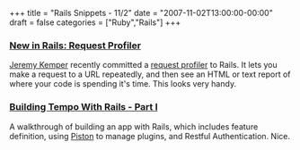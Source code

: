 +++
title = "Rails Snippets - 11/2"
date = "2007-11-02T13:00:00-00:00"
draft = false
categories = ["Ruby","Rails"]
+++

### [New in Rails: Request Profiler](http://blog.codefront.net/2007/10/26/new-in-rails-a-request-profiler-for-profiling-your-app/)

[Jeremy Kemper](http://bitsweat.net/) recently committed a [request
profiler](http://dev.rubyonrails.org/browser/trunk/actionpack/lib/action_controller/request_profiler.rb)
to Rails. It lets you make a request to a URL repeatedly, and then see
an HTML or text report of where your code is spending it's time. This
looks very handy.

### [Building Tempo With Rails - Part I](http://www.nofluffjuststuff.com/blog/brian_sam-bodden/2007/10/building_tempo_with_rails_part_i.html)

A walkthrough of building an app with Rails, which includes feature
definition, using [Piston](http://piston.rubyforge.org/) to manage
plugins, and Restful Authentication. Nice.

